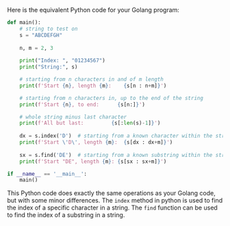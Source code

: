  Here is the equivalent Python code for your Golang program:

```python
def main():
    # string to test on 
    s = "ABCDEFGH"
    
    n, m = 2, 3
    
    print("Index: ", "01234567")
    print("String:", s)

    # starting from n characters in and of m length
    print(f'Start {n}, length {m}:    {s[n : n+m]}')

    # starting from n characters in, up to the end of the string
    print(f'Start {n}, to end:      {s[n:]}')

    # whole string minus last character
    print(f'All but last:         {s[:len(s)-1]}')
    
    dx = s.index('D')  # starting from a known character within the string and of m length
    print(f'Start \'D\', length {m}:  {s[dx : dx+m]}')
    
    sx = s.find('DE')  # starting from a known substring within the string and of m length
    print(f'Start "DE", length {m}: {s[sx : sx+m]}')

if __name__ == '__main__':
    main()
```
This Python code does exactly the same operations as your Golang code, but with some minor differences. The `index` method in python is used to find the index of a specific character in a string. The `find` function can be used to find the index of a substring in a string.
